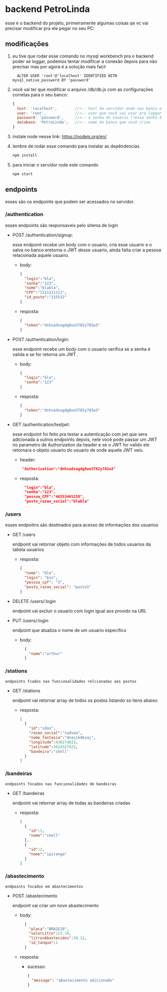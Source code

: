 # backend PetroLinda

esse é o backend do projeto, primeiramente algumas coisas qe vc vai
precisar modificar pra ele pegar no seu PC:

## modificações

1. eu tive que rodar esse comando no mysql workbench pra o backend poder se loggar, podemos tentar modificar a conexão depois para não precisar mas por agora é a solução mais facil

    ```mysql
      ALTER USER 'root'@'localhost' IDENTIFIED WITH mysql_native_password BY 'password'
    ```

2. você vai ter que modificar o arquivo /db/db.js com as configurações corretas para o seu banco:

    ```js
    {
      host: 'localhost',        //<-- host do servidor onde seu banco está localizado
      user: 'root',             //<-- user que você vai usar pra loggar !!deve rodar o comando um com esse usuario!!
      password: 'password',     //<-- a senha do usuario !!essa senha deve ser o 'password' do comando 1
      database: 'PetroLinda',   //<-- nome do banco que você criou
    }
    ```

3. instale node nesse link: https://nodejs.org/en/

4. lembre de rodar esse comando para instalar as depêndencias

    ```sh
    npm install
    ```

5. para iniciar o servidor rode este comando

    ```sh
    npm start
    ```



## endpoints 

esses são os endpoints que podem ser acessados no servidor.

### /authentication 

esses endpoints são responsaveis pelo sitema de login

- POST /authentication/signup:

    esse endpoint recebe um body com o usuario, cria esse usuario e o salva no banco eretorna o JWT desse usuario, ainda falta  criar a pessoa relacionada aquele usuario.

    - body:

        ```json
        {
          "login":"bla",
          "senha":"123",
          "nome":"blabla",
          "CPF":"1111111111",
          "id_posto":"215532"
        }
        ```
    
    - resposta:

        ```json
        {
          "token":"dnhsadsagdg8ue3782y782w3"
        }
        ```

- POST /authentication/login:

    esse endpoint recebe um body com o usuario verifica se a senha é valida e se for retorna um JWT .

    - body:

        ```json
        {
          "login":"bla",
          "senha":"123"
        }
        ```
    
    - resposta:

        ```json
        {
          "token":"dnhsadsagdg8ue3782y782w3"
        }
        ```


- GET /authentication/testjwt:

    esse endpoint foi feito pra testar a autenticação com jwt que sera adicionada a outros endpoints depois, nele você pode passar um JWT no parametro de Authorization da header e se o JWT for valido ele retornara o objeto usuario do usuario de onde aquele JWT veio.

    - header:

        ```json
         "Authorization":"dnhsadsagdg8ue3782y782w3"
        ```
      
    - resposta:

        ```json
          "login":"bla",
          "senha":"123",
          "pessoa_CPF":"46553465238",
          "posto_razao_social":"blabla"
        ```

### /users

esses endpoitns são destinados para acesso de informações dos usuarios

- GET /users

    endpoint vai retornar objeto com informações de todos usuarios da tabela usuarios

    - resposta:

        ```json
        {
          "nome": "ble",
          "login": "bin",
          "pessoa_cpf": "3",
          "posto_razao_social": "posto1"
        }
        ```

- DELETE /users/:login

    endpoint vai excluir o usuario com login igual aos provido na URL

- PUT /users/:login

    endpoint que atualiza o nome de um usuario especifico

    - body:

      ```json
        {
          "name":"arthur"
        }
      ```


### /stations

    endpoints fcados nas funcionalidades relcionadas aos postos 

- GET /stations
    
    endpoint vai retornar array de todos os postos listando so itens abaixo:

    - resposta:

        ```json
        [
          {
            "id":"sdas",
            "razao_social":"sadsaa",
            "nome_fantasia":"dnasjkdbsaj",
            "longitude":438274823,
            "latitude":3424327423,
            "bandeira":"shell"
          }
        ]
        ``` 


### /bandeiras

    endpoints focados nas funcionalidades de bandeiras 

- GET /bandeiras
    
    endpoint vai retornar array de todas as bandeiras criadas

    - resposta:

        ```json
        [
          {
            "id":1,
            "nome":"shell"
          },
          {
            "id":2,
            "nome":"ipiranga"
          }
        ]
        ``` 


### /abastecimento

    endpoints focados em abastecimentos 

- POST /abastecimento
    
    endpoint vai criar um novo abastecimento
        
    - body:

      ```json
        {
          "placa":"BRA2E19",
          "valorLitro":23.34,
          "litrosAbastecidos":34.12,
          "id_tanque":1
        }
      ```
        
        
    - resposta:

        - sucesso:

            ```json
            {
              "message": "abastecimento adicionado"
            }
            ```